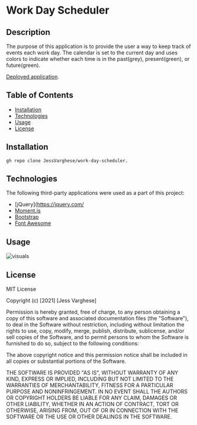 # Work Day Scheduler

## Description

The purpose of this application is to provide the user a way to keep track of events each work day. The calendar is set to the current day and uses colors to indicate whether each time is in the past(grey), present(green), or future(green).


[Deployed application](https://jessvarghese.github.io/work-day-scheduler/).

## Table of Contents

* [Installation](#Installation)
* [Technologies](#)
* [Usage](#usage)
* [License](#license)



## Installation

```
gh repo clone JessVarghese/work-day-scheduler.

```


## Technologies

The following third-party applications were used as a part of this project:

* [jQuery](https://jquery.com/
* [Moment.js](https://momentjs.com/docs/)
* [Bootstrap](https://getbootstrap.com/)
* [Font Awesome](https://fontawesome.com/)


## Usage


![visuals]()


## License

MIT License

Copyright (c) [2021] [Jess Varghese]

Permission is hereby granted, free of charge, to any person obtaining a copy
of this software and associated documentation files (the "Software"), to deal
in the Software without restriction, including without limitation the rights
to use, copy, modify, merge, publish, distribute, sublicense, and/or sell
copies of the Software, and to permit persons to whom the Software is
furnished to do so, subject to the following conditions:

The above copyright notice and this permission notice shall be included in all
copies or substantial portions of the Software.

THE SOFTWARE IS PROVIDED "AS IS", WITHOUT WARRANTY OF ANY KIND, EXPRESS OR
IMPLIED, INCLUDING BUT NOT LIMITED TO THE WARRANTIES OF MERCHANTABILITY,
FITNESS FOR A PARTICULAR PURPOSE AND NONINFRINGEMENT. IN NO EVENT SHALL THE
AUTHORS OR COPYRIGHT HOLDERS BE LIABLE FOR ANY CLAIM, DAMAGES OR OTHER
LIABILITY, WHETHER IN AN ACTION OF CONTRACT, TORT OR OTHERWISE, ARISING FROM,
OUT OF OR IN CONNECTION WITH THE SOFTWARE OR THE USE OR OTHER DEALINGS IN THE
SOFTWARE.

